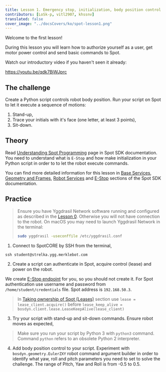 ```yaml
---
title: Lesson 1. Emergency stop, initialization, body position control
contributors: [LoSk-p, vitl2907, khssnv]
translated: false
cover_image: "../docsCovers/ko/spot-lesson1.png"
---
```


Welcome to the first lesson!

During this lesson you will learn how to authorize yourself as a user, get motor power control and send basic commands to Spot.

Watch our introductory video if you haven't seen it already:

https://youtu.be/qdk7BjWJprc

## The challenge

Create a Python script controls robot body position. Run your script on Spot to let it execute a sequence of motions:

1. Stand-up,
2. Trace your initials with it's face (one letter, at least 3 points),
3. Sit-down.

## Theory

Read [Understanding Spot Programming](https://dev.bostondynamics.com/docs/python/understanding_spot_programming) page in Spot SDK documentation.
You need to understand what is `E-Stop` and how make initialization in your Python script in order to to let the robot execute commands.

You can find more detailed information for this lesson in [Base Services](https://dev.bostondynamics.com/docs/concepts/base_services), [Geometry and Frames](https://dev.bostondynamics.com/docs/concepts/geometry_and_frames), [Robot Services](https://dev.bostondynamics.com/docs/concepts/robot_services) and [E-Stop](https://dev.bostondynamics.com/docs/concepts/estop_service) sections of the Spot SDK documentation.

## Practice

> Ensure you have Yggdrasil Network software running and configured as described in the [Lesson 0](/docs/spot-lesson0). Otherwise you will not have connection to the robot.
> On macOS you may need to launch Yggdrasil Network in the terminal:
> ```bash
> sudo yggdrasil -useconffile /etc/yggdrasil.conf
> ```

1. Connect to SpotCORE by SSH from the terminal,

```console
ssh student@strelka.ygg.merklebot.com
```

2. Create a script can authenticate in Spot, acquire control (lease) and power on the robot.

We create [E-Stop endpoint](https://dev.bostondynamics.com/python/examples/estop/readme) for you, so you should not create it.
For Spot authentication use username and password from `/home/student/credentials` file. Spot address is `192.168.50.3`.

> In [Taking ownership of Spot (Leases)](https://dev.bostondynamics.com/docs/python/understanding_spot_programming#taking-ownership-of-spot-leases) section use `lease = lease_client.acquire()` before `lease_keep_alive = bosdyn.client.lease.LeaseKeepAlive(lease_client)`

3. Try your script with stand-up and sit-down commands. Ensure robot moves as expected,

> Make sure you run your script by Python 3 with `python3` command. Command `python` refers to an obsolete Python 2 interpreter.

4. Add body position control to your script. Experiment with `bosdyn.geometry.EulerZXY` robot command argument builder in order to identify what yaw, roll and pitch parameters you need to set to solve the challenge. The range of Pitch, Yaw and Roll is from -0.5 to 0.5.

